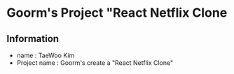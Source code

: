 # Goorm's Project "React Netflix Clone


## Information
  - name : TaeWoo Kim
  - Project name : Goorm's create a "React Netflix Clone" 
